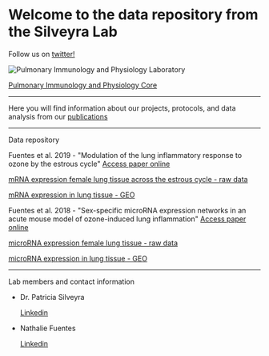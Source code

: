 # Welcome to the data repository from the Silveyra Lab


Follow us on [twitter!](https://twitter.com/silveyralab?lang=en)


![Pulmonary Immunology and Physiology Laboratory](https://lh3.googleusercontent.com/-Y-N5DQvxqv8/AAAAAAAAAAI/AAAAAAAAABM/Hed4RGZhtWs/s360-c-k-no/photo.jpg)

[Pulmonary Immunology and Physiology Core](http://www.pennstatehershey.org/web/pulmonary-core/home)


---------
Here you will find information about our projects, protocols, and data analysis from our [publications](http://www.ncbi.nlm.nih.gov/myncbi/browse/collection/43899845/?sort=date&direction=descending)


---------
Data repository

Fuentes et al. 2019 - "Modulation of the lung inflammatory response to ozone by the estrous cycle"
[Access paper online](https://physoc.onlinelibrary.wiley.com/doi/full/10.14814/phy2.14026)

[mRNA expression female lung tissue across the estrous cycle - raw data](http://psilveyra.github.io/silveyralab/GA_RTPCR_Silveyra.xls)

[mRNA expression in lung tissue - GEO](https://www.ncbi.nlm.nih.gov/geo/query/acc.cgi?acc=GSE123276)



Fuentes et al. 2018 - "Sex-specific microRNA expression networks in an acute mouse model of ozone-induced lung inflammation"
[Access paper online](https://bsd.biomedcentral.com/articles/10.1186/s13293-018-0177-7)

[microRNA expression female lung tissue - raw data](http://psilveyra.github.io/silveyralab/miGA_RTPCR_Silveyra.xls)

[microRNA expression in lung tissue - GEO](https://www.ncbi.nlm.nih.gov/geo/query/acc.cgi?acc=GSE111667)


        
      
---------

Lab members and contact information

* Dr. Patricia Silveyra 

     [Linkedin](https://www.linkedin.com/in/patriciasilveyra)
    

* Nathalie Fuentes

     [Linkedin](https://www.linkedin.com/in/nathaliefuentes)



